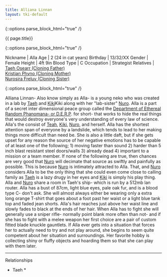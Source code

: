 ```yaml
---
title: Alliana Linnan
layout: tki-default
---
```


{::options parse_block_html="true" /}
<div class="row">
<div class="col-md-3">
<div class="panel panel-default no-padding">
<div class="panel-heading">
{{ page.title}}
</div>
<div class="panel-body">
</div>
<div class="panel-body">

{::options parse_block_html="true" /}


Nickname | Alla
Age | 2 (24 in cat years)
Birthday | 13/32/XX
Gender | Female
Height | 4ft 9in
Blood Type | C
Occupation | Strategist
Relatives | [Taeh Osearr (Cloning Father)](characters-taeh-osearr.html)<br/>[Kristian Phyno (Cloning Mother)](characters-kristian-phyno.html)<br/>[Nurosira Freluv (Cloning Sister)](characters-nurosira-freluv.html)


</div>
</div>
</div>
<div class="col-md-9">

{::options parse_block_html="true" /}


Alliana Linnan- Also know simply as Alla- is a young neko who was created in a lab by [Taeh](characters-taeh-osearr.html) and [Kiki](characters-kristian-phyno.html)Kiki along with her "lab-sister" [Nuro](characters-nurosira-freluv.html). Alla is a part of a secret inter dimensional peace group called the <a href="company-derp.html">Department of Ethereal Random Phanomana- or D.E.R.P</a>. for short- that works to hide the real things that would destroy everyone's very understanding of every law of science. Alla's the consist of <a href="characters-taeh-osearr.html">Teah</a>, <a href="characters-kristian-phyno.html">Kiki</a>, <a href="characters-nurosira-freluv.html">Nuro</a>, and herself. Alla has the shortest attention span of everyone by a landslide, which tends to lead to her making things more difficult than need be. She is also a little daft, but if she gets upset for any reason the source of her negative emotions has to be capable of at least one of the following; 1) moving faster than sound 2) harder than 5 inch blast resistant steel doors/walls 3) already dead 4) important to a mission or a team member. If none of the following are true, then chances are very good that <a href="characters-nurosira-freluv.html">Nuro</a> will decimate that source as swiftly and painfully as possible. This is because <a href="characters-nurosira-freluv.html">Nuro</a> is intimately attracted to Alla. That, and <a href="characters-nurosira-freluv.html">Nuro</a> considers Alla to be the only thing that she could even come close to calling family as <a href="characters-taeh-osearr.html">Taeh</a> is a lazy drugy in her eyes and <a href="characters-kristian-phyno.html">Kiki</a> is simply his play thing. Alla and <a href="characters-nurosira-freluv.html">Nuro</a> share a room in Taeh's ship- which is run by a 512mb lan router. Alla has a bust of 87cm, light blue eyes, pale oak fur, and is a blood type C- don't ask. She will almost always either be wearing only a extra long orange T-shirt that goes about a foot past her waist or a light blue tank top and faded jean shorts. Alla's hair reaches just above her waist line and slowly fades to black at the ends of her hair. When Alla has to fight she will generally use a sniper rifle- normally point blank more often than not- and if she has to fight with a melee weapon her first choice are a pair of custom fitted blade knuckle gauntlets. If Alla ever gets into a situation that forces her to actually need to try and not play around, she begins to seem quite competent about her situation and surroundings. Her favorite hobby is collecting shiny or fluffy objects and hoarding them so that she can play with them later.

---

Relationships
* Taeh
    * 


</div>
</div>
